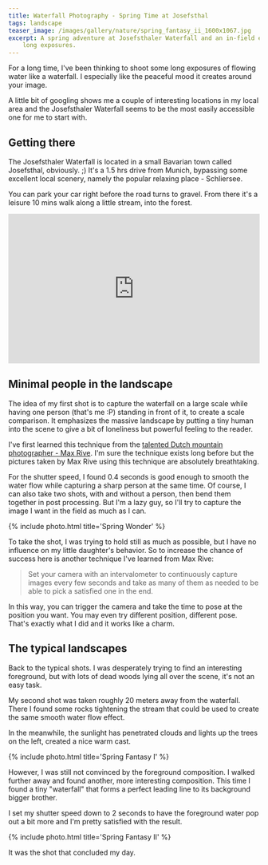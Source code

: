```yaml
---
title: Waterfall Photography - Spring Time at Josefsthal
tags: landscape
teaser_image: /images/gallery/nature/spring_fantasy_ii_1600x1067.jpg
excerpt: A spring adventure at Josefsthaler Waterfall and an in-field experience with water flows
    long exposures.
---
```


For a long time, I've been thinking to shoot some long exposures of flowing water like a waterfall. I especially like the peaceful mood it creates around your image.

A little bit of googling shows me a couple of interesting locations in my local area and the Josefsthaler Waterfall seems to be the most easily accessible one for me to start with.

## Getting there

The Josefsthaler Waterfall is located in a small Bavarian town called Josefsthal, obviously. ;) It's a 1.5 hrs drive from Munich, bypassing some excellent local scenery, namely the popular relaxing place - Schliersee.

You can park your car right before the road turns to gravel. From there it's a leisure 10 mins walk along a little stream, into the forest.

<iframe src="https://www.google.com/maps/embed?pb=!1m22!1m8!1m3!1d4755.281980602006!2d11.8807086!3d47.6881089!3m2!1i1024!2i768!4f13.1!4m11!3e2!4m3!3m2!1d47.6898872!2d11.8850407!4m5!1s0x0%3A0x66e74ee2581aac69!2sJosefsthaler+Wasserf%C3%A4lle!3m2!1d47.6864583!2d11.883636!5e1!3m2!1sen!2sus!4v1496695610273" width="100%" height="300" frameborder="0" style="border:0" allowfullscreen></iframe>

## Minimal people in the landscape

The idea of my first shot is to capture the waterfall on a large scale while having one person (that's me :P) standing in front of it, to create a scale comparison. It emphasizes the massive landscape by putting a tiny human into the scene to give a bit of loneliness but powerful feeling to the reader.

I've first learned this technique from the [talented Dutch mountain photographer - Max Rive](http://www.maxrivephotography.com/). I'm sure the technique exists long before but the pictures taken by Max Rive using this technique are absolutely breathtaking.

For the shutter speed, I found 0.4 seconds is good enough to smooth the water flow while capturing a sharp person at the same time. Of course, I can also take two shots, with and without a person, then bend them together in post processing. But I'm a lazy guy, so I'll try to capture the image I want in the field as much as I can.

{% include photo.html title='Spring Wonder' %}

To take the shot, I was trying to hold still as much as possible, but I have no influence on my little daughter's behavior. So to increase the chance of success here is another technique I've learned from Max Rive:

> Set your camera with an intervalometer to continuously capture images every few seconds and take as many of them as needed to be able to pick a satisfied one in the end.

In this way, you can trigger the camera and take the time to pose at the position you want. You may even try different position, different pose. That's exactly what I did and it works like a charm.

## The typical landscapes

Back to the typical shots. I was desperately trying to find an interesting foreground, but with lots of dead woods lying all over the scene, it's not an easy task.

My second shot was taken roughly 20 meters away from the waterfall. There I found some rocks tightening the stream that could be used to create the same smooth water flow effect.

In the meanwhile, the sunlight has penetrated clouds and lights up the trees on the left, created a nice warm cast.

{% include photo.html title='Spring Fantasy I' %}

However, I was still not convinced by the foreground composition. I walked further away and found another, more interesting composition. This time I found a tiny "waterfall" that forms a perfect leading line to its background bigger brother.

I set my shutter speed down to 2 seconds to have the foreground water pop out a bit more and I'm pretty satisfied with the result.

{% include photo.html title='Spring Fantasy II' %}

It was the shot that concluded my day.
